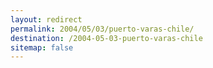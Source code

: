 ```yaml
---
layout: redirect
permalink: 2004/05/03/puerto-varas-chile/
destination: /2004-05-03-puerto-varas-chile
sitemap: false
---
```

